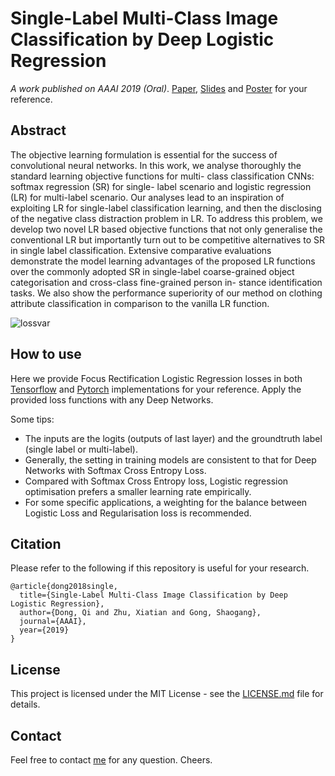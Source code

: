 # Single-Label Multi-Class Image Classification by Deep Logistic Regression
*A work published on AAAI 2019 (Oral)*. [Paper](https://arxiv.org/abs/1811.08400), [Slides](http://www.eecs.qmul.ac.uk/~qd301/papers/LRSR_AAAI19_slides.pdf) and [Poster](http://www.eecs.qmul.ac.uk/~qd301/papers/LRSR_AAAI19_poster.pdf) for your reference.

## Abstract
The objective learning formulation is essential for the success of convolutional neural networks. In this work, we analyse thoroughly the standard learning objective functions for multi- class classification CNNs: softmax regression (SR) for single- label scenario and logistic regression (LR) for multi-label scenario. Our analyses lead to an inspiration of exploiting LR for single-label classification learning, and then the disclosing of the negative class distraction problem in LR. To address this problem, we develop two novel LR based objective functions that not only generalise the conventional LR but importantly turn out to be competitive alternatives to SR in single label classification. Extensive comparative evaluations demonstrate the model learning advantages of the proposed LR functions over the commonly adopted SR in single-label coarse-grained object categorisation and cross-class fine-grained person in- stance identification tasks. We also show the performance superiority of our method on clothing attribute classification in comparison to the vanilla LR function.

![lossvar](http://www.eecs.qmul.ac.uk/~qd301/papers/loss_var.png)


## How to use
Here we provide Focus Rectification Logistic Regression losses in both [Tensorflow](https://www.tensorflow.org/) and [Pytorch](https://pytorch.org/) implementations for your reference.
Apply the provided loss functions with any Deep Networks. 

Some tips:
- The inputs are the logits (outputs of last layer) and the groundtruth label (single label or multi-label).
- Generally, the setting in training models are consistent to that for Deep Networks with Softmax Cross Entropy Loss.
- Compared with Softmax Cross Entropy loss, Logistic regression optimisation prefers a smaller learning rate empirically.
- For some specific applications, a weighting for the balance between Logistic Loss and Regularisation loss is recommended.



## Citation
Please refer to the following if this repository is useful for your research.
```
@article{dong2018single,
  title={Single-Label Multi-Class Image Classification by Deep Logistic Regression},
  author={Dong, Qi and Zhu, Xiatian and Gong, Shaogang},
  journal={AAAI},
  year={2019}
}
```

## License

This project is licensed under the MIT License - see the [LICENSE.md](LICENSE.md) file for details.


## Contact
Feel free to contact [me](http://www.eecs.qmul.ac.uk/~qd301/) for any question. Cheers.

 
